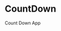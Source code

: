 # CountDown
 Count Down App
       
                       
                                                                                                                        
                                                                                                       
                                                                                                   
                                                                                        
                                                                         
                                                
                                
                     
     
  
   
